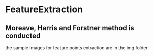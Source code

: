 # FeatureExtraction
## Moreave, Harris and Forstner method is conducted 

the sample images for feature points extraction are in the img folder
